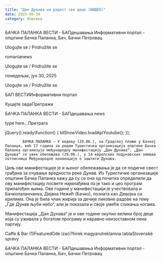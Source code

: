 ```yaml
---
title: "Дан Дунава на радост све деце (ВИДЕО)"
date: 2025-06-30
category: Општина
---
```


БАЧКА ПАЛАНКА ВЕСТИ - БАПдешавања Информативни портал - општине Бачка Паланка, Бач, Бачки Петровац

Ulogujte se / Pridružite se

romanianews

Ulogujte se / Pridružite se

понедељак, јун 30, 2025

Ulogujte se / Pridružite se

БАП ВЕСТИИнформативни портал

Куцајте овдеПретражи

БАЧКА ПАЛАНКА ВЕСТИ - БАПдешавања news

type here...Претрага

jQuery().ready(function() {
                            tdShowVideo.loadApiYoutube(); 
                        });
                        
                    
            БАЧКА ПАЛАНКА – У недељу (29.06.), на Градској плажи у Бачкој Паланци, већ 17 година за редом Туристичка организација општине Бачка Паланка организује међународну манифестацију „Дан Дунава“. „Дан Дунава“ се увек обележава (29.06.), у 14 европских подунавских земаља потписница Међународне конвенције о заштити Дунава.

Циљ ове манифестације је и њеног обележавања је да се подигне свест грађана за очување вредности реке Дунав. Из Туристичке организације општине Бачка Паланка кажу да су се они од почетка определили да ову манифестацију посвете најмлађима па је тако и цео програм прилагођен њима.
Ове године у манифестацији је учествовала и Бачкопаланчанка, Дејана Нежић (Бачко), позната као Девојка са крилима. Она је била члан жирија за дечије ликовне радове на тему „Где Дунав љуби небо“, али је показала и своје умеће сликања ногама.


Mанифестација „Дан Дунава“ је и ове године окупио велики број деце која су уживала у богатом програму и наравно неизоставном пена партију.

Caffe & Bar (1)FeaturedGde izaći?hírek magyarulreklamna tablaSlovenské správy

БАЧКА ПАЛАНКА ВЕСТИ - БАПдешавања Информативни портал - општине Бачка Паланка, Бач, Бачки Петровац

